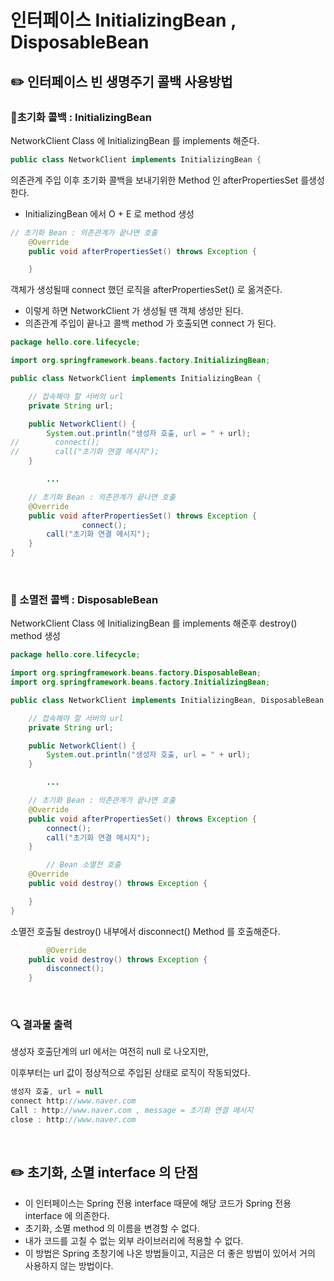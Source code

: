 # 인터페이스 InitializingBean , DisposableBean

## ✏️ 인터페이스 빈 생명주기 콜백 사용방법

### 📍초기화 콜백 : InitializingBean

NetworkClient Class 에 InitializingBean 를 implements 해준다.

```java
public class NetworkClient implements InitializingBean {
```

의존관계 주입 이후 초기화 콜백을 보내기위한 Method 인 afterPropertiesSet 를생성한다.

- InitializingBean 에서 O + E 로 method 생성

```java
// 초기화 Bean : 의존관계가 끝나면 호출
    @Override
    public void afterPropertiesSet() throws Exception {

    }
```

객체가 생성될때 connect 했던 로직을 afterPropertiesSet() 로 옮겨준다.

- 이렇게 하면 NetworkClient 가 생성될 땐 객체 생성만 된다.
- 의존관계 주입이 끝나고 콜백 method 가 호출되면 connect 가 된다.

```java
package hello.core.lifecycle;

import org.springframework.beans.factory.InitializingBean;

public class NetworkClient implements InitializingBean {

    // 접속해야 할 서버의 url
    private String url;

    public NetworkClient() {
        System.out.println("생성자 호출, url = " + url);
//        connect();
//        call("초기화 연결 메시지");
    }

		...

    // 초기화 Bean : 의존관계가 끝나면 호출
    @Override
    public void afterPropertiesSet() throws Exception {
				connect();
        call("초기화 연결 메시지");
    }
}
```

<br>

### 📍 소멸전 콜백 : DisposableBean

NetworkClient Class 에 InitializingBean 를 implements 해준후 destroy() method 생성

```java
package hello.core.lifecycle;

import org.springframework.beans.factory.DisposableBean;
import org.springframework.beans.factory.InitializingBean;

public class NetworkClient implements InitializingBean, DisposableBean {

    // 접속해야 할 서버의 url
    private String url;

    public NetworkClient() {
        System.out.println("생성자 호출, url = " + url);
    }

		...

    // 초기화 Bean : 의존관계가 끝나면 호출
    @Override
    public void afterPropertiesSet() throws Exception {
        connect();
        call("초기화 연결 메시지");
    }

		// Bean 소멸전 호출
    @Override
    public void destroy() throws Exception {

    }
}
```

소멸전 호출될 destroy() 내부에서 disconnect() Method 를 호출해준다.

```java
		@Override
    public void destroy() throws Exception {
        disconnect();
    }
```

<br>

### 🔍 결과물 출력

생성자 호출단계의 url 에서는 여전히 null 로 나오지만,

이후부터는 url 값이 정상적으로 주입된 상태로 로직이 작동되었다.

```java
생성자 호출, url = null
connect http://www.naver.com
Call : http://www.naver.com , message = 초기화 연결 메시지
close : http://www.naver.com
```

<br>

## ✏️ 초기화, 소멸 interface 의 단점

- 이 인터페이스는 Spring 전용 interface 때문에 해당 코드가 Spring 전용 interface 에 의존한다.
- 초기화, 소멸 method 의 이름을 변경할 수 없다.
- 내가 코드를 고칠 수 없는 외부 라이브러리에 적용할 수 없다.
- 이 방법은 Spring 초창기에 나온 방법들이고, 지금은 더 좋은 방법이 있어서 거의 사용하지 않는 방법이다.